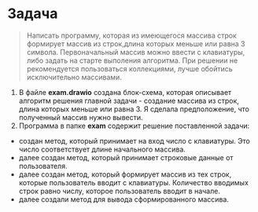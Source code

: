 # Задача 
>Написать программу, которая из имеющегося массива строк формирует массив из строк,длина которых меньше или равна 3 символа. Первоначальный массив можно ввести с клавиатуры,
 либо задать на старте выполения алгоритма. 
При решении не рекомендуется пользоваться коллекциями, лучше обойтись исключительно массивами.

1. В файле **exam.drawio** создана блок-схема, которая описывает алгоритм решения главной задачи - создание массива из строк, длина которых меньше или равна 3. 
Я сделала предположение, что полученный массив нужно вывести.  
2. Программа в папке **exam** содержит решение поставленной задачи:

* создан метод, который принимает на вход число с клавиатуры. Это число соответствует длине начального массива.
* далее создан метод, который принимает строковые данные от пользователя.
* далее создан метод, который формирует массив из тех строк, которые пользователь вводит с клавиатуры. Количество вводимых строк равно числу, которое пользователь вводит в начале.
* далее создали метод для вывода сформированного массива.
